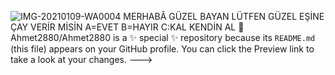![IMG-20210109-WA0004](https://github.com/Ahmet2880/Ahmet2880/assets/148502695/7d67ee72-abfa-4f66-80e1-e7fcbcc42622)
MERHABÂ GÜZEL BAYAN LÜTFEN GÜZEL EŞİNE ÇAY VERİR MİSİN 
A=EVET
B=HAYIR
C:KAL KENDİN AL 🫸
Ahmet2880/Ahmet2880 is a ✨ special ✨ repository because its `README.md` (this file) appears on your GitHub profile.
You can click the Preview link to take a look at your changes.
--->

